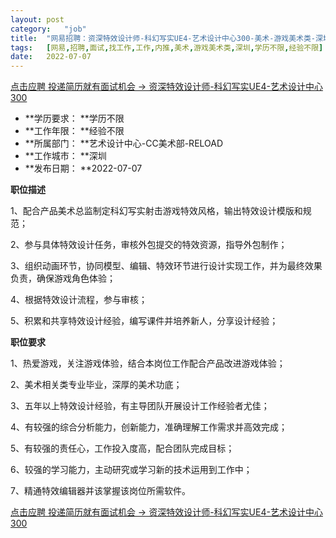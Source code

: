 ```yaml
---
layout:	post
category:	"job"
title:	"网易招聘：资深特效设计师-科幻写实UE4-艺术设计中心300-美术-游戏美术类-深圳学历不限经验不限"
tags:	[网易,招聘,面试,找工作,工作,内推,美术,游戏美术类,深圳,学历不限,经验不限]
date:	2022-07-07
---
```


[点击应聘 投递简历就有面试机会 ->  资深特效设计师-科幻写实UE4-艺术设计中心300](http://mobile.bole.netease.com/bole/boleDetail?id=32242&employeeId=346f03c3cda5f04c&key=all)



- **学历要求： **学历不限
- **工作年限： **经验不限
- **所属部门： **艺术设计中心-CC美术部-RELOAD
- **工作城市： **深圳
- **发布日期： **2022-07-07



**职位描述**

1、配合产品美术总监制定科幻写实射击游戏特效风格，输出特效设计模版和规范；

2、参与具体特效设计任务，审核外包提交的特效资源，指导外包制作；

3、组织动画环节，协同模型、编辑、特效环节进行设计实现工作，并为最终效果负责，确保游戏角色体验；

4、根据特效设计流程，参与审核；

5、积累和共享特效设计经验，编写课件并培养新人，分享设计经验；



**职位要求**

1、热爱游戏，关注游戏体验，结合本岗位工作配合产品改进游戏体验；

2、美术相关类专业毕业，深厚的美术功底；

3、五年以上特效设计经验，有主导团队开展设计工作经验者尤佳；

4、有较强的综合分析能力，创新能力，准确理解工作需求并高效完成；

5、有较强的责任心，工作投入度高，配合团队完成目标；

6、较强的学习能力，主动研究或学习新的技术运用到工作中；

7、精通特效编辑器并该掌握该岗位所需软件。



[点击应聘 投递简历就有面试机会 ->  资深特效设计师-科幻写实UE4-艺术设计中心300](http://mobile.bole.netease.com/bole/boleDetail?id=32242&employeeId=346f03c3cda5f04c&key=all)
